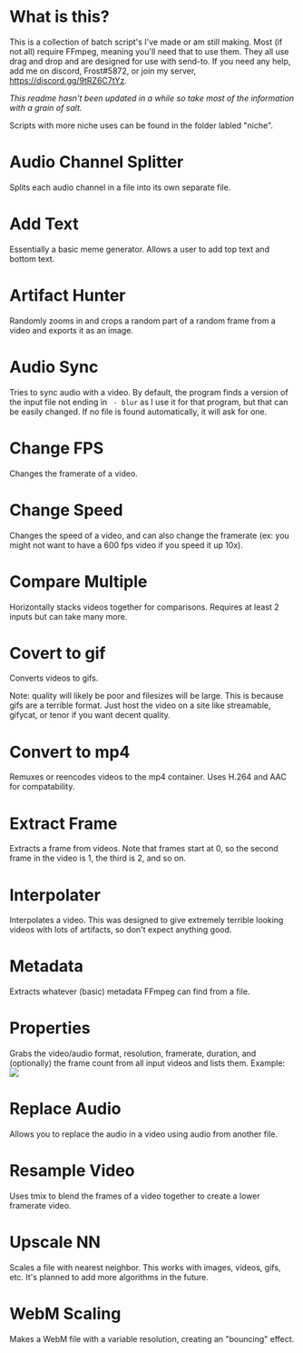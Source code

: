 # What is this?
This is a collection of batch script's I've made or am still making. Most (if not all) require FFmpeg, meaning you'll need that to use them. They all use drag and drop and are designed for use with send-to. If you need any help, add me on discord, Frost#5872, or join my server, https://discord.gg/9tRZ6C7tYz.

*This readme hasn't been updated in a while so take most of the information with a grain of salt.*

Scripts with more niche uses can be found in the folder labled "niche".

# Audio Channel Splitter
Splits each audio channel in a file into its own separate file.

# Add Text
Essentially a basic meme generator. Allows a user to add top text and bottom text.

# Artifact Hunter
Randomly zooms in and crops a random part of a random frame from a video and exports it as an image.

# Audio Sync
Tries to sync audio with a video. By default, the program finds a version of the input file not ending in ` - blur` as I use it for that program, but that can be easily changed. If no file is found automatically, it will ask for one.

# Change FPS
Changes the framerate of a video.

# Change Speed
Changes the speed of a video, and can also change the framerate (ex: you might not want to have a 600 fps video if you speed it up 10x).

# Compare Multiple
Horizontally stacks videos together for comparisons. Requires at least 2 inputs but can take many more.

# Covert to gif
Converts videos to gifs.

Note: quality will likely be poor and filesizes will be large. This is because gifs are a terrible format. Just host the video on a site like streamable, gifycat, or tenor if you want decent quality.

# Convert to mp4
Remuxes or reencodes videos to the mp4 container. Uses H.264 and AAC for compatability.

# Extract Frame
Extracts a frame from videos. Note that frames start at 0, so the second frame in the video is 1, the third is 2, and so on.

# Interpolater
Interpolates a video. This was designed to give extremely terrible looking videos with lots of artifacts, so don't expect anything good.

# Metadata
Extracts whatever (basic) metadata FFmpeg can find from a file.

# Properties
Grabs the video/audio format, resolution, framerate, duration, and (optionally) the frame count from all input videos and lists them.
Example: ![](https://i.ibb.co/pLjqC3q/image.jpg)

# Replace Audio
Allows you to replace the audio in a video using audio from another file.

# Resample Video
Uses tmix to blend the frames of a video together to create a lower framerate video.

# Upscale NN
Scales a file with nearest neighbor. This works with images, videos, gifs, etc. It's planned to add more algorithms in the future.

# WebM Scaling
Makes a WebM file with a variable resolution, creating an "bouncing" effect.